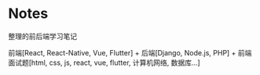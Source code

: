 # Notes

整理的前后端学习笔记

前端[React, React-Native, Vue, Flutter] + 后端[Django, Node.js, PHP] + 前端面试题[html, css, js, react, vue, flutter, 计算机网络, 数据库...]

